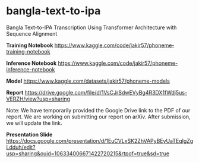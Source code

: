 # bangla-text-to-ipa
Bangla Text-to-IPA Transcription Using Transformer Architecture with Sequence Alignment

**Training Notebook**
https://www.kaggle.com/code/jakir57/phoneme-training-notebook

**Inference Notebook**
https://www.kaggle.com/code/jakir57/phoneme-inference-notebook

**Model**
https://www.kaggle.com/datasets/jakir57/phoneme-models

**Report**
https://drive.google.com/file/d/1VsCJrSdwEVyBg4R3DX1fWdj5us-VERZH/view?usp=sharing

Note: We have temporarily provided the Google Drive link to the PDF of our report. We are working on submitting our report on arXiv. After submission, we will update the link.

**Presentation Slide** 
https://docs.google.com/presentation/d/1EuCVLxSK2ZhVAPyBEyUaTEqIgZgLdduh/edit?usp=sharing&ouid=106334006671422720215&rtpof=true&sd=true

